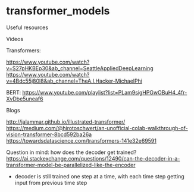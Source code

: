 # transformer_models


Useful resources

Videos

Transformers:

https://www.youtube.com/watch?v=S27pHKBEp30&ab_channel=SeattleAppliedDeepLearning
https://www.youtube.com/watch?v=4Bdc55j80l8&ab_channel=TheA.I.Hacker-MichaelPhi

BERT:
https://www.youtube.com/playlist?list=PLam9sigHPGwOBuH4_4fr-XvDbe5uneaf6

Blogs

http://jalammar.github.io/illustrated-transformer/
https://medium.com/@hirotoschwert/an-unofficial-colab-walkthrough-of-vision-transformer-8bcd592ba26a
https://towardsdatascience.com/transformers-141e32e69591

Question in mind: how does the decoder get trained?
https://ai.stackexchange.com/questions/12490/can-the-decoder-in-a-transformer-model-be-parallelized-like-the-encoder

- decoder is still trained one step at a time, with each time step getting input from previous time step




